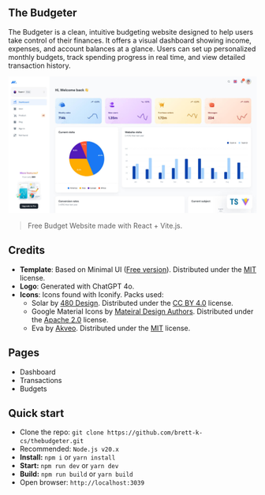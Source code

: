 ## The Budgeter

The Budgeter is a clean, intuitive budgeting website designed to help users take control of their finances. It offers a visual dashboard showing income, expenses, and account balances at a glance. Users can set up personalized monthly budgets, track spending progress in real time, and view detailed transaction history.

![preview](public/assets/images/minimal-free-preview.jpg)

> Free Budget Website made with React + Vite.js.

## Credits

- **Template**: Based on Minimal UI ([Free version](https://free.minimals.cc/)). Distributed under the [MIT](https://github.com/minimal-ui-kit/minimal.free/blob/main/LICENSE.md) license.
- **Logo**: Generated with ChatGPT 4o.
- **Icons**: Icons found with Iconify. Packs used:
  - Solar by [480 Design](https://www.figma.com/community/file/1166831539721848736). Distributed under the [CC BY 4.0](https://creativecommons.org/licenses/by/4.0/) license.
  - Google Material Icons by [Mateiral Design Authors](https://github.com/material-icons/material-icons). Distributed under the [Apache 2.0](https://github.com/material-icons/material-icons/blob/master/LICENSE) license.
  - Eva by [Akveo](https://github.com/akveo/eva-icons/). Distributed under the [MIT](https://github.com/akveo/eva-icons/blob/master/LICENSE.txt) license.

## Pages

- Dashboard
- Transactions
- Budgets

## Quick start

- Clone the repo: `git clone https://github.com/brett-k-cs/thebudgeter.git`
- Recommended: `Node.js v20.x`
- **Install:** `npm i` or `yarn install`
- **Start:** `npm run dev` or `yarn dev`
- **Build:** `npm run build` or `yarn build`
- Open browser: `http://localhost:3039`